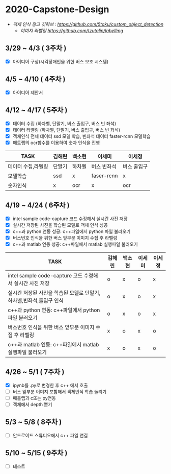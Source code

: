 # 2020-Capstone-Design 

+ *객체 인식 참고 깃허브 : https://github.com/5taku/custom_object_detection*
  + *이미지 라벨링 https://github.com/tzutalin/labelImg*


## 3/29 ~ 4/3 ( 3주차 )
- [x] 아이디어 구상(시각장애인을 위한 버스 보조 시스템)

## 4/5 ~ 4/10 ( 4주차 )
- [x] 아이디어 제안서

## 4/12 ~ 4/17 ( 5주차 )
- [x] 데이터 수집 (하차벨, 단말기, 버스 출입구, 버스 빈 좌석)
- [x] 데이터 라벨링 (하차벨, 단말기, 버스 출입구, 버스 빈 좌석)
- [x] 객체인식 전체 데이터 ssd 모델 학습, 빈좌석 데이터 faster-rcnn 모델학습
- [x] 매트랩의 ocr함수를 이용하여 숫자 인식을 진행

|TASK|김해린|백소현|이세미|이세정|
|------|------|-----|------|------|
|데이터 수집,라벨링|단말기|하차벨|버스 빈좌석|버스 출입구|
|모델학습|ssd|x|faser-rcnn|x|
|숫자인식|x|ocr|x|ocr|

## 4/19 ~ 4/24 ( 6주차 )
- [x] intel sample code-capture 코드 수정해서 실시간 사진 저장
- [x] 실시간 저장된 사진을 학습된 모델로 객체 인식 성공 
- [x] c++과 python 연동 성공: c++파일에서 python 파일 불러오기
- [x] 버스번호 인식을 위한 버스 앞부분 이미지 수집 후 라벨링
- [x] c++과 matlab 연동 성공: c++파일에서 matlab 실행파일 불러오기 

|TASK|김해린|백소현|이세미|이세정|
|------|------|-----|------|------|
|intel sample code-capture 코드 수정해서 실시간 사진 저장|o|x|o|x|
|실시간 저장된 사진을 학습된 모델로 단말기,하차벨,빈좌석,출입구 인식 |o|x|o|x|
|c++과 python 연동: c++파일에서 python 파일 불러오기|o|x|o|x|
|버스번호 인식을 위한 버스 앞부분 이미지 수집 후 라벨링|x|o|x|o|
|c++과 matlab 연동: c++파일에서 matlab 실행파일 불러오기|x|o|x|o|


## 4/26 ~ 5/1 ( 7주차 )
- [x] ipynb를 .py로 변경한 후 c++ 에서 호출
- [ ] 버스 앞부분 이미지 포함해서 객체인식 학습 돌리기
- [ ] 매틀랩과 c또는 py연동
- [ ] 객체에서 depth 뽑기

## 5/3 ~ 5/8 ( 8주차 )
- [ ] 안드로이드 스튜디오에서 c++ 파일 연결

## 5/10 ~ 5/15 ( 9주차 )
- [ ] 테스트

